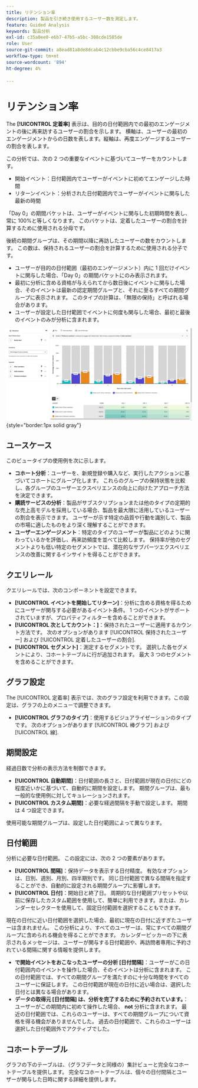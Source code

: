 ```yaml
---
title: リテンション率
description: 製品を引き続き使用するユーザー数を測定します。
feature: Guided Analysis
keywords: 製品分析
exl-id: c35a0ee0-e6b7-47b5-a5bc-308cde1585de
role: User
source-git-commit: a8ead81a8de8dcab4c12cbbe9cba56c4ce8417a3
workflow-type: tm+mt
source-wordcount: '894'
ht-degree: 4%

---
```


# リテンション率

The **[!UICONTROL 定着率]** 表示は、目的の日付範囲内での最初のエンゲージメントの後に再来訪するユーザーの割合を示します。 横軸は、ユーザーの最初のエンゲージメントからの日数を表します。縦軸は、再度エンゲージするユーザーの割合を表します。

この分析では、次の 2 つの重要なイベントに基づいてユーザーをカウントします。

* 開始イベント：日付範囲内でユーザーがイベントに初めてエンゲージした時間
* リターンイベント：分析された日付範囲内でユーザーがイベントに関与した最新の時間

「Day 0」の期間バケットは、ユーザーがイベントに関与した初期時間を表し、常に 100%と等しくなります。 このバケットは、定着したユーザーの割合を計算するために使用される分母です。

後続の期間グループは、その期間以降に再訪したユーザーの数をカウントします。 この数は、保持されるユーザーの割合を計算するために使用される分子です。

* ユーザーが目的の日付範囲（最初のエンゲージメント）内に 1 回だけイベントに関与した場合、「Day 0」の期間バケットにのみ表示されます。
* 最初に分析に含める資格が与えられてから数日後にイベントに関与した場合、そのイベントは最新の認定期間グループと、それに至るすべての期間グループに表示されます。 このタイプの計算は、「無限の保持」と呼ばれる場合があります。
* ユーザーが設定した日付範囲でイベントに何度も関与した場合、最初と最後のイベントのみが分析に含まれます。

![定着率のスクリーンショット](../assets/retention-rates.png){style="border:1px solid gray"}

## ユースケース

このビュータイプの使用例を次に示します。

* **コホート分析**：ユーザーを、新規登録や購入など、実行したアクションに基づいてコホートにグループ化します。 これらのグループの保持状態を比較し、各グループのユーザーエクスペリエンスの向上に向けたアプローチ方法を決定できます。
* **購読サービスの分析**：製品がサブスクリプションまたは他のタイプの定期的な売上高モデルを採用している場合、製品を最大限に活用しているユーザーの割合を表示できます。 ユーザーが示す特定の品質や行動を識別して、製品の市場に適したものをより深く理解することができます。
* **ユーザーエンゲージメント**：特定のタイプのユーザーが製品にどのように関わっているかを評価し、再来訪頻度を並べて比較します。 保持率が他のセグメントよりも低い特定のセグメントでは、潜在的なサブパーツエクスペリエンスの改善に関するインサイトを得ることができます。

## クエリレール

クエリレールでは、次のコンポーネントを設定できます。

* **[!UICONTROL イベントを開始してリターン]**：分析に含める資格を得るためにユーザーが関与する必要があるイベント条件。 1 つのイベントがサポートされていますが、プロパティフィルターを含めることができます。
* **[!UICONTROL 次としてカウント：]**：保持されたユーザーに適用するカウント方法です。 次のオプションがあります [!UICONTROL 保持されたユーザー] および [!UICONTROL 定着したユーザーの割合].
* **[!UICONTROL セグメント]**：測定するセグメントです。 選択した各セグメントにより、コホートテーブルに行が追加されます。 最大 3 つのセグメントを含めることができます。

## グラフ設定

The [!UICONTROL 定着率] 表示では、次のグラフ設定を利用できます。この設定は、グラフの上のメニューで調整できます。

* **[!UICONTROL グラフのタイプ]**：使用するビジュアライゼーションのタイプです。 次のオプションがあります [!UICONTROL 棒グラフ] および [!UICONTROL 線].

## 期間設定

経過日数で分析の表示方法を制御できます。

* **[!UICONTROL 自動期間]**：日付範囲の長さと、日付範囲が現在の日付にどの程度近いかに基づいて、自動的に期間を設定します。 期間グループは、最も一般的な使用例に対してキュレーションされます。
* **[!UICONTROL カスタム期間]**：必要な経過間隔を手動で設定します。 期間は 4 つ設定できます。

使用可能な期間グループは、設定した日付範囲によって異なります。

## 日付範囲

分析に必要な日付範囲。 この設定には、次の 2 つの要素があります。

* **[!UICONTROL 間隔]**：保持データを表示する日付精度。 有効なオプションは、日別、週別、月別、四半期別です。 同じ日付範囲で異なる間隔を指定することができ、自動的に設定される期間グループに影響します。
* **[!UICONTROL 日付]**：開始日と終了日。 周期的な日付範囲プリセットや以前に保存したカスタム範囲を使用して、簡単に利用できます。または、カレンダーセレクターを使用して、固定日付範囲を選択することもできます。

現在の日付に近い日付範囲を選択した場合、最初に現在の日付に近すぎたユーザーは含まれません。 この分析により、すべてのユーザーは、常にすべての期間グループに含められる機会を得ることができます。 カレンダーピッカーの下に表示されるメッセージは、ユーザーが関与する日付範囲や、再訪問者専用に予約されている間隔に関する情報を提供します。

* **で開始イベントをおこなったユーザーの分析 [日付間隔]**：ユーザーがこの日付範囲内のイベントを操作した場合、そのイベントは分析に含まれます。 この日付範囲では、すべての期間グループを満たすのに十分な時間をすべてのユーザーに保証します。 この日付範囲が現在の日付に近い場合は、選択した日付とは異なる場合があります。
* **データの取得元 [日付間隔] は、分析を完了するために予約されています。**：ユーザーがこの期間内に初めて操作した場合、 **not** 分析に含まれます。 最近の日付範囲では、これらのユーザーは、すべての期間グループについて資格を得る機会がありませんでした。 過去の日付範囲で、これらのユーザーは選択した日付範囲外でアクティブでした。

## コホートテーブル

グラフの下のテーブルは、（グラフデータと同様の）集計ビューと完全なコホートテーブルを提供します。 完全なコホートテーブルは、個々の日付間隔とユーザーが関与した日時に関する詳細を提供します。
